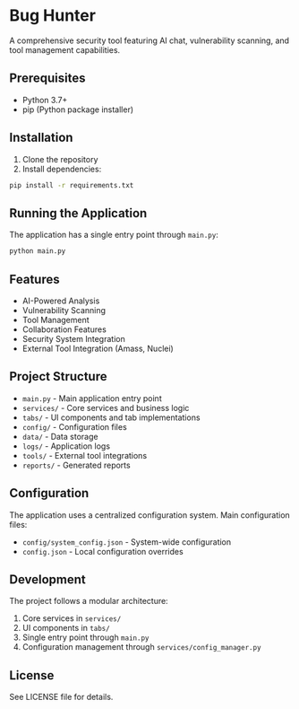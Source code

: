 # Bug Hunter

A comprehensive security tool featuring AI chat, vulnerability scanning, and tool management capabilities.

## Prerequisites

- Python 3.7+
- pip (Python package installer)

## Installation

1. Clone the repository
2. Install dependencies:

```bash
pip install -r requirements.txt
```

## Running the Application

The application has a single entry point through `main.py`:

```bash
python main.py
```

## Features

- AI-Powered Analysis
- Vulnerability Scanning
- Tool Management
- Collaboration Features
- Security System Integration
- External Tool Integration (Amass, Nuclei)

## Project Structure

- `main.py` - Main application entry point
- `services/` - Core services and business logic
- `tabs/` - UI components and tab implementations
- `config/` - Configuration files
- `data/` - Data storage
- `logs/` - Application logs
- `tools/` - External tool integrations
- `reports/` - Generated reports

## Configuration

The application uses a centralized configuration system. Main configuration files:

- `config/system_config.json` - System-wide configuration
- `config.json` - Local configuration overrides

## Development

The project follows a modular architecture:

1. Core services in `services/`
2. UI components in `tabs/`
3. Single entry point through `main.py`
4. Configuration management through `services/config_manager.py`

## License

See LICENSE file for details.
